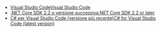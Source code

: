 * [<span data-ttu-id="833d6-101">Visual Studio Code</span><span class="sxs-lookup"><span data-stu-id="833d6-101">Visual Studio Code</span></span>](https://code.visualstudio.com/download)
* [<span data-ttu-id="833d6-102">.NET Core SDK 2.2 o versione successiva</span><span class="sxs-lookup"><span data-stu-id="833d6-102">.NET Core SDK 2.2 or later</span></span>](https://www.microsoft.com/net/download/all)
* [<span data-ttu-id="833d6-103">C# per Visual Studio Code (versione più recente)</span><span class="sxs-lookup"><span data-stu-id="833d6-103">C# for Visual Studio Code (latest version)</span></span>](https://marketplace.visualstudio.com/items?itemName=ms-vscode.csharp)